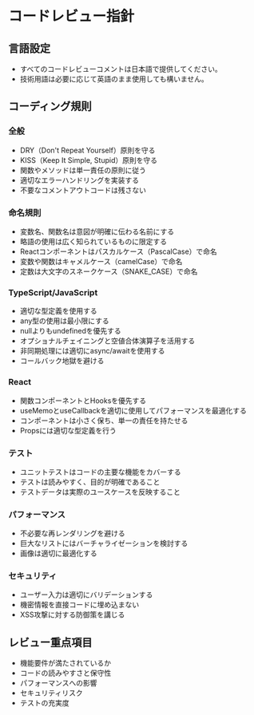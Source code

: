 # コードレビュー指針

## 言語設定
- すべてのコードレビューコメントは日本語で提供してください。
- 技術用語は必要に応じて英語のまま使用しても構いません。

## コーディング規則

### 全般
- DRY（Don't Repeat Yourself）原則を守る
- KISS（Keep It Simple, Stupid）原則を守る
- 関数やメソッドは単一責任の原則に従う
- 適切なエラーハンドリングを実装する
- 不要なコメントアウトコードは残さない

### 命名規則
- 変数名、関数名は意図が明確に伝わる名前にする
- 略語の使用は広く知られているものに限定する
- Reactコンポーネントはパスカルケース（PascalCase）で命名
- 変数や関数はキャメルケース（camelCase）で命名
- 定数は大文字のスネークケース（SNAKE_CASE）で命名

### TypeScript/JavaScript
- 適切な型定義を使用する
- any型の使用は最小限にする
- nullよりもundefinedを優先する
- オプショナルチェイニングと空値合体演算子を活用する
- 非同期処理には適切にasync/awaitを使用する
- コールバック地獄を避ける

### React
- 関数コンポーネントとHooksを優先する
- useMemoとuseCallbackを適切に使用してパフォーマンスを最適化する
- コンポーネントは小さく保ち、単一の責任を持たせる
- Propsには適切な型定義を行う

### テスト
- ユニットテストはコードの主要な機能をカバーする
- テストは読みやすく、目的が明確であること
- テストデータは実際のユースケースを反映すること

### パフォーマンス
- 不必要な再レンダリングを避ける
- 巨大なリストにはバーチャライゼーションを検討する
- 画像は適切に最適化する

### セキュリティ
- ユーザー入力は適切にバリデーションする
- 機密情報を直接コードに埋め込まない
- XSS攻撃に対する防御策を講じる

## レビュー重点項目
- 機能要件が満たされているか
- コードの読みやすさと保守性
- パフォーマンスへの影響
- セキュリティリスク
- テストの充実度 